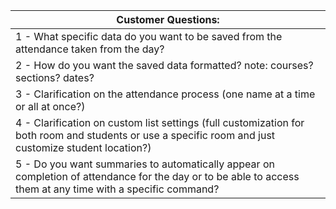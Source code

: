 | Customer Questions: |
|------------|
| 1 - What specific data do you want to be saved from the attendance taken from the day? |
| 2 - How do you want the saved data formatted? note: courses? sections? dates? |
| 3 - Clarification on the attendance process (one name at a time or all at once?) |
| 4 - Clarification on custom list settings (full customization for both room and students or use a specific room and just customize student location?) |
| 5 - Do you want summaries to automatically appear on completion of attendance for the day or to be able to access them at any time with a specific command? |
